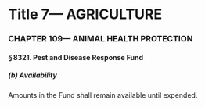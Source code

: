 
# Title 7— AGRICULTURE
### CHAPTER 109— ANIMAL HEALTH PROTECTION
#### § 8321. Pest and Disease Response Fund
##### (b) Availability

Amounts in the Fund shall remain available until expended.
